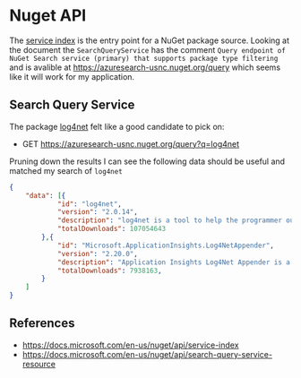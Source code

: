 # Nuget API

The [service index](https://api.nuget.org/v3/index.json) is the entry point for a NuGet package source. Looking at the document the `SearchQueryService` has the comment `Query endpoint of NuGet Search service (primary) that supports package type filtering` and is avalible at https://azuresearch-usnc.nuget.org/query which seems like it will work for my application.

## Search Query Service

The package [log4net](https://www.nuget.org/packages/log4net) felt like a good candidate to pick on:

* GET https://azuresearch-usnc.nuget.org/query?q=log4net

Pruning down the results I can see the following data should be useful and matched my search of `log4net`

```json
{
    "data": [{
			"id": "log4net",
			"version": "2.0.14",
			"description": "log4net is a tool to help the programmer output log statements to a variety ....",
            "totalDownloads": 107054643
        },{
			"id": "Microsoft.ApplicationInsights.Log4NetAppender",
			"version": "2.20.0",
			"description": "Application Insights Log4Net Appender is a customer appender allowing you to send Log4Net log messages to Application ...",
            "totalDownloads": 7938163,
        }
    ]
}
```

## References

- https://docs.microsoft.com/en-us/nuget/api/service-index
- https://docs.microsoft.com/en-us/nuget/api/search-query-service-resource